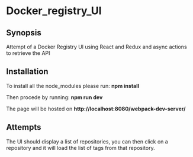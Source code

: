 # Docker_registry_UI

## Synopsis
Attempt of a Docker Registry UI using React and Redux and async actions to retrieve the API

## Installation
To install all the node_modules please run:  **npm install**


Then procede by running: **npm run dev**


The page will be hosted on **http://localhost:8080/webpack-dev-server/**


## Attempts
The UI should display a list of repositories, you can then click on a repository and it will load the list of tags from that repository.

